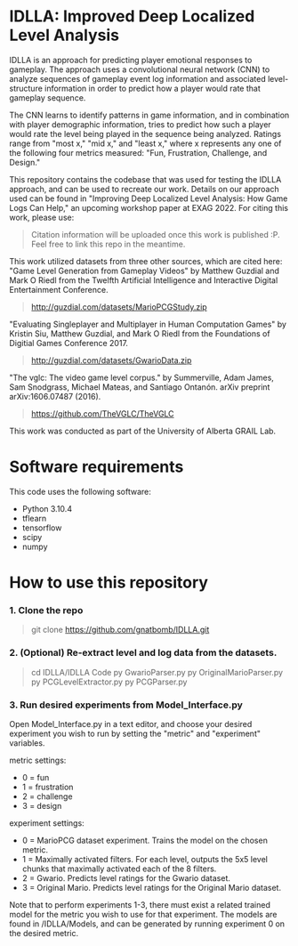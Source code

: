 # IDLLA: Improved Deep Localized Level Analysis
IDLLA is an approach for predicting player emotional responses to gameplay. 
The approach uses a convolutional neural network (CNN) to analyze sequences of gameplay event log information 
and associated level-structure information in order to predict how a player would rate that gameplay sequence.

The CNN learns to identify patterns in game information, and in combination with player demographic information, tries to predict how
such a player would rate the level being played in the sequence being analyzed. Ratings range from "most x," "mid x," and "least x," where
x represents any one of the following four metrics measured: "Fun, Frustration, Challenge, and Design."

This repository contains the codebase that was used for testing the IDLLA approach, and can be used to recreate our work.
Details on our approach used can be found in "Improving Deep Localized Level Analysis: How Game Logs Can Help," an upcoming workshop paper at EXAG 2022.
For citing this work, please use:

> Citation information will be uploaded once this work is published :P. Feel free to link this repo in the meantime.

This work utilized datasets from three other sources, which are cited here:
"Game Level Generation from Gameplay Videos" by Matthew Guzdial and Mark O Riedl from the Twelfth Artificial Intelligence and Interactive Digital Entertainment Conference. 
> http://guzdial.com/datasets/MarioPCGStudy.zip

"Evaluating Singleplayer and Multiplayer in Human Computation Games" by Kristin Siu, Matthew Guzdial, and Mark O Riedl from the Foundations of Digitial Games Conference 2017. 
> http://guzdial.com/datasets/GwarioData.zip

"The vglc: The video game level corpus." by Summerville, Adam James, Sam Snodgrass, Michael Mateas, and Santiago Ontanón. arXiv preprint arXiv:1606.07487 (2016).
> https://github.com/TheVGLC/TheVGLC

This work was conducted as part of the University of Alberta GRAIL Lab.

# Software requirements
This code uses the following software:
- Python 3.10.4
- tflearn
- tensorflow
- scipy
- numpy

# How to use this repository
### 1. Clone the repo
> git clone https://github.com/gnatbomb/IDLLA.git

### 2. (Optional) Re-extract level and log data from the datasets.
> cd IDLLA/IDLLA Code
> py GwarioParser.py
> py OriginalMarioParser.py
> py PCGLevelExtractor.py
> py PCGParser.py

### 3. Run desired experiments from Model_Interface.py
Open Model_Interface.py in a text editor, and choose your desired experiment you wish to run by setting the "metric" and "experiment" variables.

metric settings:
- 0 = fun
- 1 = frustration
- 2 = challenge
- 3 = design

experiment settings:
- 0 = MarioPCG dataset experiment. Trains the model on the chosen metric.
- 1 = Maximally activated filters. For each level, outputs the 5x5 level chunks that maximally activated each of the 8 filters.
- 2 = Gwario. Predicts level ratings for the Gwario dataset.
- 3 = Original Mario. Predicts level ratings for the Original Mario dataset.

Note that to perform experiments 1-3, there must exist a related trained model for the metric you wish to use for that experiment.
The models are found in /IDLLA/Models, and can be generated by running experiment 0 on the desired metric.
